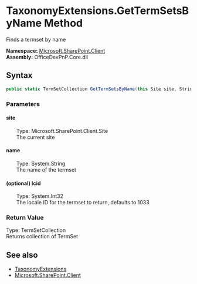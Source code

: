 # TaxonomyExtensions.GetTermSetsByName Method  
 Finds a termset by name   

**Namespace:** [Microsoft.SharePoint.Client](Microsoft.SharePoint.Client.md)  
**Assembly:** OfficeDevPnP.Core.dll  
## Syntax
```C#
public static TermSetCollection GetTermSetsByName(this Site site, String name, Int32 lcid = 1033)
```
### Parameters
#### site  
&emsp;&emsp;Type: Microsoft.SharePoint.Client.Site  
&emsp;&emsp;The current site  

  

#### name  
&emsp;&emsp;Type: System.String  
&emsp;&emsp;The name of the termset  

  

#### (optional) lcid  
&emsp;&emsp;Type: System.Int32  
&emsp;&emsp;The locale ID for the termset to return, defaults to 1033  

  

### Return Value
Type: TermSetCollection  
Returns collection of TermSet  


## See also
- [TaxonomyExtensions](Microsoft.SharePoint.Client.TaxonomyExtensions.md) 
- [Microsoft.SharePoint.Client](Microsoft.SharePoint.Client.md) 
